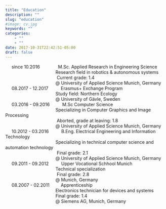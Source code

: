 ```yaml
---
title: "Education"
description: ""
slug: "education"
#image: cv.jpg
keywords: ""
categories: 
    - ""
    - ""
date: 2017-10-31T22:42:51-05:00
draft: false
---
```

 <div style="text-indent:20px;">since 10.2016 &emsp; &emsp; &emsp; M.Sc. Applied Research in Engineering Science</div>
 <div style="text-indent:20px;">&emsp; &emsp;&emsp; &emsp;&emsp; &emsp;&emsp; &emsp; &ensp;Research field in robotics & autonomous systems</div>
 <div style="text-indent:20px;">&emsp; &emsp;&emsp; &emsp;&emsp; &emsp;&emsp; &emsp; &ensp; Current grade: 1.4</div>
 <div style="text-indent:20px;">&emsp; &emsp;&emsp; &emsp;&emsp; &emsp;&emsp; &emsp; &ensp;@ University of Applied Science Munich, Germany</div>

 <div style="text-indent:20px;">08.2017 - 12.2017   &emsp; &emsp;   Erasmus+ Exchange Program</div>
 <div style="text-indent:20px;">&emsp; &emsp;&emsp; &emsp;&emsp; &emsp;&emsp; &emsp; &ensp;Study field: Northern Ecology</div>
 <div style="text-indent:20px;">&emsp; &emsp;&emsp; &emsp;&emsp; &emsp;&emsp; &emsp; &ensp;@ University of G&auml;vle, Sweden</div>

 <div style="text-indent:20px;">03.2016 - 09.2016 &emsp; &emsp;     M.Sc Computer Science</div>
 <div style="text-indent:20px;">&emsp; &emsp;&emsp; &emsp;&emsp; &emsp;&emsp; &emsp; &ensp;Specializing in Computer Graphics and Image Processing</div>
 <div style="text-indent:20px;">&emsp; &emsp;&emsp; &emsp;&emsp; &emsp;&emsp; &emsp; &ensp; Aborted, grade at leaving: 1.8</div>
 <div style="text-indent:20px;">&emsp; &emsp;&emsp; &emsp;&emsp; &emsp;&emsp; &emsp; &ensp;@ University of Applied Science Munich, Germany</div>

 <div style="text-indent:20px;">10.2012 - 03.2016  &emsp; &emsp;    B.Eng. Electrical Engineering and Information Technology</div>
 <div style="text-indent:20px;">&emsp; &emsp;&emsp; &emsp;&emsp; &emsp;&emsp; &emsp; &ensp;Specializing in technical computer science and automation technology</div>
 <div style="text-indent:20px;">&emsp; &emsp;&emsp; &emsp;&emsp; &emsp;&emsp; &emsp; &ensp; Final grade: 2.1</div>
 <div style="text-indent:20px;">&emsp; &emsp;&emsp; &emsp;&emsp; &emsp;&emsp; &emsp; &ensp;@ University of Applied Science Munich, Germany</div>

 <div style="text-indent:20px;"> 09.2011 - 09.2012 &emsp; &emsp;     Upper Vocational Schhool Munich</div>
 <div style="text-indent:20px;">&emsp; &emsp;&emsp; &emsp;&emsp; &emsp;&emsp; &emsp; &ensp;Technical specialization</div>
 <div style="text-indent:20px;">&emsp; &emsp;&emsp; &emsp;&emsp; &emsp;&emsp; &emsp; &ensp; Final grade: 2.8</div>
 <div style="text-indent:20px;">&emsp; &emsp;&emsp; &emsp;&emsp; &emsp;&emsp; &emsp; &ensp;@  Munich, Germany</div>

 <div style="text-indent:20px;">08.2007 - 02.2011  &emsp;&emsp;    Apprenticeship</div>
 <div style="text-indent:20px;">&emsp; &emsp;&emsp; &emsp;&emsp; &emsp;&emsp; &emsp; &ensp;Electronics technician for devices and systems</div>
 <div style="text-indent:20px;">&emsp; &emsp;&emsp; &emsp;&emsp; &emsp;&emsp; &emsp; &ensp;Final grade: 1.4</div>
 <div style="text-indent:20px;">&emsp; &emsp;&emsp; &emsp;&emsp; &emsp;&emsp; &emsp; &ensp;@ Siemens AG, Munich, Germany</div>


